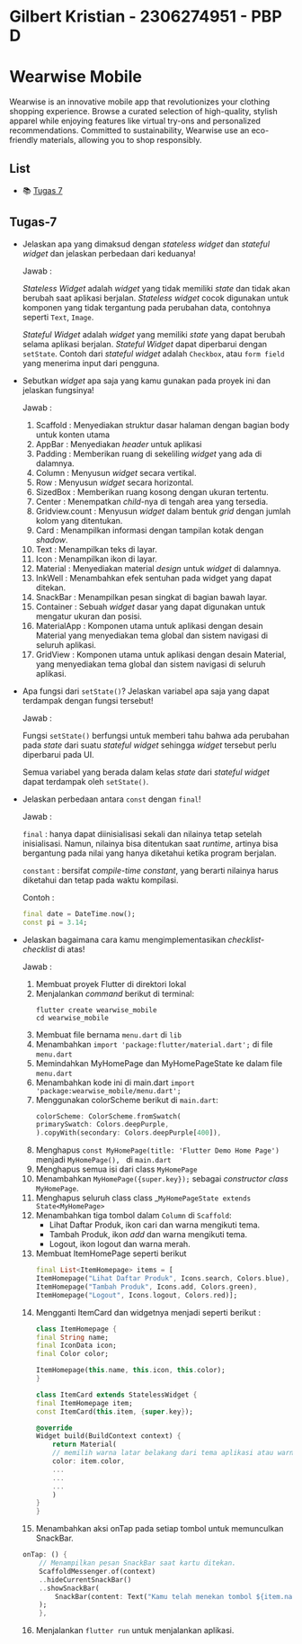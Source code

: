 Gilbert Kristian - 2306274951 - PBP D
===
# Wearwise Mobile
Wearwise is an innovative mobile app that revolutionizes your clothing shopping experience. Browse a curated selection of high-quality, stylish apparel while enjoying features like virtual try-ons and personalized recommendations. Committed to sustainability, Wearwise use an eco-friendly materials, allowing you to shop responsibly. 

## List
- :books: [Tugas 7](#Tugas-7)

## Tugas-7
- Jelaskan apa yang dimaksud dengan _stateless widget_ dan _stateful widget_ dan jelaskan perbedaan dari keduanya!

    Jawab :

    _Stateless Widget_ adalah _widget_ yang tidak memiliki _state_ dan tidak akan berubah saat aplikasi berjalan. _Stateless widget_ cocok digunakan untuk komponen yang tidak tergantung pada perubahan data, contohnya seperti `Text`, `Image`.

    _Stateful Widget_ adalah _widget_ yang memiliki _state_ yang dapat berubah selama aplikasi berjalan. _Stateful Widget_ dapat diperbarui dengan `setState`. Contoh dari _stateful widget_ adalah `Checkbox`, atau `form field` yang menerima input dari pengguna.

- Sebutkan _widget_ apa saja yang kamu gunakan pada proyek ini dan jelaskan fungsinya!

    Jawab :
    1. Scaffold : Menyediakan struktur dasar halaman dengan bagian body untuk konten utama
    2. AppBar : Menyediakan _header_ untuk aplikasi
    3. Padding : Memberikan ruang di sekeliling _widget_ yang ada di dalamnya.
    4. Column : Menyusun _widget_ secara vertikal.
    5. Row : Menyusun _widget_ secara horizontal.
    6. SizedBox : Memberikan ruang kosong dengan ukuran tertentu.
    7. Center : Menempatkan _child_-nya di tengah area yang tersedia.
    8. Gridview.count : Menyusun _widget_ dalam bentuk _grid_ dengan jumlah kolom yang ditentukan.
    9. Card : Menampilkan informasi dengan tampilan kotak dengan _shadow_.
    10. Text : Menampilkan teks di layar.
    11. Icon : Menampilkan ikon di layar.
    12. Material : Menyediakan material _design_ untuk _widget_ di dalamnya.
    13. InkWell : Menambahkan efek sentuhan pada widget yang dapat ditekan.
    14. SnackBar : Menampilkan pesan singkat di bagian bawah layar.
    15. Container : Sebuah _widget_ dasar yang dapat digunakan untuk mengatur ukuran dan posisi.
    16. MaterialApp : Komponen utama untuk aplikasi dengan desain Material yang menyediakan tema global dan sistem navigasi di seluruh aplikasi.
    17. GridView : Komponen utama untuk aplikasi dengan desain Material, yang menyediakan tema global dan sistem navigasi di seluruh aplikasi.

- Apa fungsi dari `setState()`? Jelaskan variabel apa saja yang dapat terdampak dengan fungsi tersebut!

    Jawab :

    Fungsi `setState()` berfungsi untuk memberi tahu bahwa ada perubahan pada _state_ dari suatu _stateful widget_ sehingga _widget_ tersebut perlu diperbarui pada UI.

    Semua variabel yang berada dalam kelas _state_ dari _stateful widget_ dapat terdampak oleh `setState()`.

- Jelaskan perbedaan antara `const` dengan `final`!

    Jawab :

    `final` : hanya dapat diinisialisasi sekali dan nilainya tetap setelah inisialisasi. Namun, nilainya bisa ditentukan saat _runtime_, artinya bisa bergantung pada nilai yang hanya diketahui ketika program berjalan.
    
    `constant` : bersifat _compile-time constant_, yang berarti nilainya harus diketahui dan tetap pada waktu kompilasi.

    Contoh : 
    ```dart
    final date = DateTime.now(); 
    const pi = 3.14;
    ```  

- Jelaskan bagaimana cara kamu mengimplementasikan _checklist-checklist_ di atas!

    Jawab :
    1. Membuat proyek Flutter di direktori lokal
    2. Menjalankan _command_ berikut di terminal:
        ```terminal
        flutter create wearwise_mobile
        cd wearwise_mobile
        ```
    3. Membuat file bernama `menu.dart` di `lib`
    4. Menambahkan `import 'package:flutter/material.dart';` di file `menu.dart`
    5. Memindahkan MyHomePage dan  MyHomePageState ke dalam file `menu.dart`
    6. Menambahkan kode ini di main.dart `import 'package:wearwise_mobile/menu.dart';`
    7. Menggunakan colorScheme berikut di `main.dart`:
        ```dart
        colorScheme: ColorScheme.fromSwatch(
        primarySwatch: Colors.deepPurple,
        ).copyWith(secondary: Colors.deepPurple[400]),
        ``` 
    8. Menghapus `const MyHomePage(title: 'Flutter Demo Home Page')` menjadi `MyHomePage(), ` di `main.dart`
    9. Menghapus semua isi dari class `MyHomePage`
    10. Menambahkan `MyHomePage({super.key});` sebagai _constructor class_ `MyHomePage`.
    11. Menghapus seluruh class class _`MyHomePageState extends State<MyHomePage>`
    12. Menambahkan tiga tombol dalam `Column` di `Scaffold`:
        - Lihat Daftar Produk, ikon cari dan warna mengikuti tema.
        - Tambah Produk, ikon _add_ dan warna mengikuti tema.
        - Logout, ikon logout dan warna merah.
    13. Membuat ItemHomePage seperti berikut
        ```dart
        final List<ItemHomepage> items = [
        ItemHomepage("Lihat Daftar Produk", Icons.search, Colors.blue),
        ItemHomepage("Tambah Produk", Icons.add, Colors.green),
        ItemHomepage("Logout", Icons.logout, Colors.red)];
        ```
    14. Mengganti ItemCard dan widgetnya menjadi seperti berikut :
        ```dart
        class ItemHomepage {
        final String name;
        final IconData icon;
        final Color color;

        ItemHomepage(this.name, this.icon, this.color);
        }

        class ItemCard extends StatelessWidget {
        final ItemHomepage item;
        const ItemCard(this.item, {super.key});

        @override
        Widget build(BuildContext context) {
            return Material(
            // memilih warna latar belakang dari tema aplikasi atau warna yang ditentukan.
            color: item.color,
            ...
            ...
            ...
            )
        }
        }
        ```
    15. Menambahkan aksi onTap pada setiap tombol untuk memunculkan SnackBar.
    ```dart
    onTap: () {
        // Menampilkan pesan SnackBar saat kartu ditekan.
        ScaffoldMessenger.of(context)
        ..hideCurrentSnackBar()
        ..showSnackBar(
            SnackBar(content: Text("Kamu telah menekan tombol ${item.name}!"))
        );
        },
    ```
    16. Menjalankan `flutter run` untuk menjalankan aplikasi.